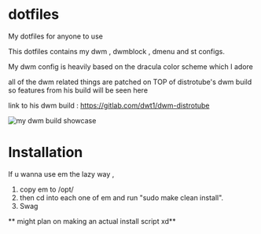 # dotfiles
My dotfiles for anyone to use


This dotfiles contains my dwm , dwmblock , dmenu and st configs.

My dwm config is heavily based on the dracula color scheme which I adore 

all of the dwm related things are patched on TOP of distrotube's dwm build
so features from his build will be seen here

link to his dwm build : https://gitlab.com/dwt1/dwm-distrotube

![my dwm build showcase](https://cdn.discordapp.com/attachments/809664984187404288/932270436480348250/unknown.png)


# Installation
If u wanna use em the lazy way ,
1) copy em to /opt/ 
2) then cd into each one of em and run "sudo make clean install".
3) Swag


** might plan on making an actual install script xd**
